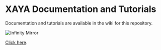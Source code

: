 # XAYA Documentation and Tutorials

Documentation and tutorials are available in the wiki for this repository.

![Infinity Mirror](https://i.ibb.co/cy2mFDc/3.png)

[Click here](https://github.com/xaya/xaya_tutorials/wiki).
